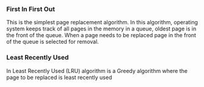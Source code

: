 ### First In First Out
This is the simplest page replacement algorithm. In this algorithm, operating system keeps track of all pages in the memory in a queue, oldest page is in the front of the queue. When a page needs to be replaced page in the front of the queue is selected for removal.
### Least Recently Used
In Least Recently Used (LRU) algorithm is a Greedy algorithm where the page to be replaced is least recently used

